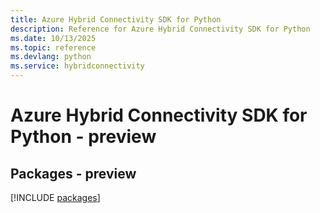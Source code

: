 ```yaml
---
title: Azure Hybrid Connectivity SDK for Python
description: Reference for Azure Hybrid Connectivity SDK for Python
ms.date: 10/13/2025
ms.topic: reference
ms.devlang: python
ms.service: hybridconnectivity
---
```

# Azure Hybrid Connectivity SDK for Python - preview
## Packages - preview
[!INCLUDE [packages](hybrid-connectivity-index.md)]